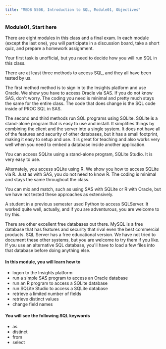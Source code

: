```yaml
---
title: "MEDB 5508, Introduction to SQL, Module01, Objectives"
---
```


### Module01, Start here

There are eight modules in this class and a final exam. In each module (except the last one), you will participate in a discussion board, take a short quiz, and prepare a homework assignment.

Your first task is unofficial, but you need to decide how you will run SQL in this class.

There are at least three methods to access SQL, and they all have been tested by us.

The first method method is to sign in to the Insights platform and use Oracle. We show you have to access Oracle via SAS. If you do not know SAS, don't worry. The coding you need is minimal and pretty much stays the same for the entire class. The code that does change is the SQL code inside of PROC SQL in SAS.

The second and third methods run SQL programs using SQLite. SQLite is a stand-alone program that is easy to use and install. It simplifies things by combining the client and the server into a single system. It does not have all of the features and security of other databases, but it has a small footprint, making it easy to setup and use. It is great for teaching and also works very well when you need to embed a database inside another application.

You can access SQLite using a stand-alone program, SQLite Studio. It is very easy to use.

Alternately, you access sQLite using R. We show you how to access SQLite via R. Just as with SAS, you do not need to know R. The coding is minimal and stays the same throughout the class.

You can mix and match, such as using SAS with SQLite or R with Oracle, but we have not tested these approaches as extensively.

A student in a previous semester used Python to access SQLServer. It worked quite well, actually, and if you are adventurous, you are welcome to try this.

There are other excellent free databases out there. MySQL is a free database that has features and security that rival even the best commercial products. SQL Server has a free educational version. We have not tried to document these other systems, but you are welcome to try them if you like. If you use an alternative SQL database, you'll have to load a few files into that database before doing anything else.

#### In this module, you will learn how to

+ logon to the Insights platform
+ run a simple SAS program to access an Oracle database
+ run an R program to access a SQLite database
+ run SQLite Studio to access a SQLite database
+ retrieve a limited number of fields
+ retrieve distinct values
+ change field names

#### You will see the following SQL keywords

+ as
+ distinct
+ from
+ select

